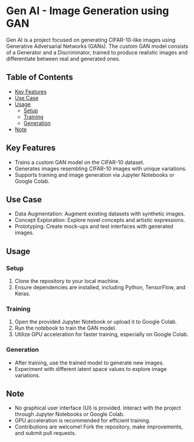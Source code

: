 # Gen AI - Image Generation using GAN

Gen AI is a project focused on generating CIFAR-10-like images using Generative Adversarial Networks (GANs). The custom GAN model consists of a Generator and a Discriminator, trained to produce realistic images and differentiate between real and generated ones.

## Table of Contents
- [Key Features](#key-features)
- [Use Case](#use-case)
- [Usage](#usage)
  - [Setup](#setup)
  - [Training](#training)
  - [Generation](#generation)
- [Note](#note)


## Key Features
- Trains a custom GAN model on the CIFAR-10 dataset.
- Generates images resembling CIFAR-10 images with unique variations.
- Supports training and image generation via Jupyter Notebooks or Google Colab.

## Use Case
- Data Augmentation: Augment existing datasets with synthetic images.
- Concept Exploration: Explore novel concepts and artistic expressions.
- Prototyping: Create mock-ups and test interfaces with generated images.

## Usage
### Setup
1. Clone the repository to your local machine.
2. Ensure dependencies are installed, including Python, TensorFlow, and Keras.

### Training
1. Open the provided Jupyter Notebook or upload it to Google Colab.
2. Run the notebook to train the GAN model.
3. Utilize GPU acceleration for faster training, especially on Google Colab.

### Generation
- After training, use the trained model to generate new images.
- Experiment with different latent space values to explore image variations.

## Note
- No graphical user interface (UI) is provided. Interact with the project through Jupyter Notebooks or Google Colab.
- GPU acceleration is recommended for efficient training.
- Contributions are welcome! Fork the repository, make improvements, and submit pull requests.


